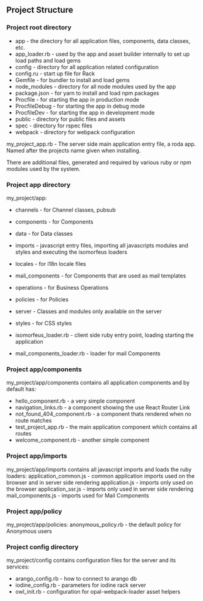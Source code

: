 ## Project Structure

### Project root directory
- app - the directory for all application files, components, data classes, etc.
- app_loader.rb - used by the app and asset builder internally to set up load paths and load gems
- config - directory for all application related configuration
- config.ru - start up file for Rack
- Gemfile - for bundler to install and load gems
- node_modules - directory for all node modules used by the app
- package.json - for yarn to install and load npm packages
- Procfile - for starting the app in production mode
- ProcfileDebug - for starting the app in debug mode
- ProcfileDev - for starting the app in development mode
- public - directory for public files and assets
- spec - directory for rspec files
- webpack - directory for webpack configuration 

my_project_app.rb - The server side main application entry file, a roda app. Named after the projects name given when installing.

There are additional files, generated and required by various ruby or npm modules used by the system.

### Project app directory
my_project/app:
- channels - for Channel classes, pubsub
- components - for Components
- data - for Data classes
- imports - javascript entry files, importing all javascripts modules and styles and executing the isomorfeus loaders
- locales - for i18n locale files
- mail_components - for Components that are used as mail templates
- operations - for Business Operations 
- policies - for Policies
- server - Classes and modules only available on the server
- styles - for CSS styles

- isomorfeus_loader.rb - client side ruby entry point, loading starting the application 
- mail_components_loader.rb - loader for mail Components

### Project app/components
my_project/app/components contains all application components and by default has:
- hello_component.rb - a very simple component
- navigation_links.rb - a component showing the use React Router Link
- not_found_404_component.rb - a component thats rendered when no route matches
- test_project_app.rb - the main application component which contains all routes
- welcome_component.rb - another simple component

### Project app/imports
my_project/app/imports contains all javascript imports and loads the ruby loaders:
application_common.js - common application imports used on the browser and in server side rendering
application.js - imports only used on the browser
application_ssr.js - imports only used in server side rendering
mail_components.js - imports used for Mail Components

### Project app/policy
my_project/app/policies:
anonymous_policy.rb - the default policy for Anonymous users

### Project config directory
my_project/config contains configuration files for the server and its services:
- arango_config.rb - how to connect to arango db
- iodine_config.rb - parameters for iodine rack server 
- owl_init.rb - configuration for opal-webpack-loader asset helpers
